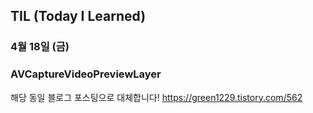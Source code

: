## TIL (Today I Learned)

### 4월 18일 (금)    
### AVCaptureVideoPreviewLayer
해당 동일 블로그 포스팅으로 대체합니다!
https://green1229.tistory.com/562   
